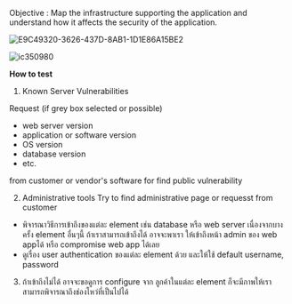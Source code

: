 Objective : Map the infrastructure supporting the application and understand how it affects the security of the application.  

![E9C49320-3626-437D-8AB1-1D1E86A15BE2](https://user-images.githubusercontent.com/60565002/73834939-2ccd1a00-483f-11ea-9de9-2dcbfe4e342a.png)  

![ic350980](https://user-images.githubusercontent.com/60565002/73834944-2f2f7400-483f-11ea-93d6-ee429b2d6cc9.png)


**How to test**

1. Known Server Vulnerabilities

Request (if grey box selected or possible)
- web server version
- application or software version
- OS version
- database version
- etc.

from customer or vendor's software for find public vulnerability


2. Administrative tools
Try to find administrative page or requesst from customer
- พิจารณาวิธีการเข้าถึงของแต่ละ element เช่น  database หรือ web server เนื่องจากบางครั้ง element อื่นๆนี้ ถ้าเราสามารถเข้าถึงได้ อาจจะพาเรา ให้เข้าถึงหน้า admin ของ web appได้ หรือ compromise web app ได้เลย
- ดูเรื่อง user authentication ของแต่ละ element ด้วย และให้ใช้ default username, password

3. ถ้าเข้าถึงไม่ได้ อาจจะขอดูการ configure จาก ลูกค้าในแต่ละ element ก็จะมีภาพให้เราสามารถพิจารณาถึงช่องโหว่ที่เป็นไปได้
